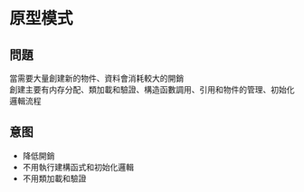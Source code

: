 原型模式
===
問題
---
當需要大量創建新的物件、資料會消耗較大的開銷  
創建主要有内存分配、類加載和驗證、構造函數調用、引用和物件的管理、初始化邏輯流程

意图
---
- 降低開銷
- 不用執行建構函式和初始化邏輯
- 不用類加載和驗證